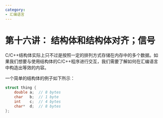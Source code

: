 ```yaml
---
category: 
- 汇编语言
---
```


# 第十六讲： 结构体和结构体对齐；信号

C/C++结构体实际上只不过是按照一定的排列方式存储在内存中的多个数据。如果我们想要与使用结构体的C/C++程序进行交互，我们需要了解如何在汇编语言中构造出等效的内容。

一个简单的结构体的例子如下所示：

```cpp
struct thing { 
    double a;  // 8 bytes
    char   b;  // 1 byte
    int    c;  // 4 bytes
    char*  d;  // 8 bytes    
};
```